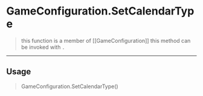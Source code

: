 # GameConfiguration.SetCalendarType
> this function is a member of [[GameConfiguration]]
> this method can be invoked with `.`
-----
## Usage
> GameConfiguration.SetCalendarType()
